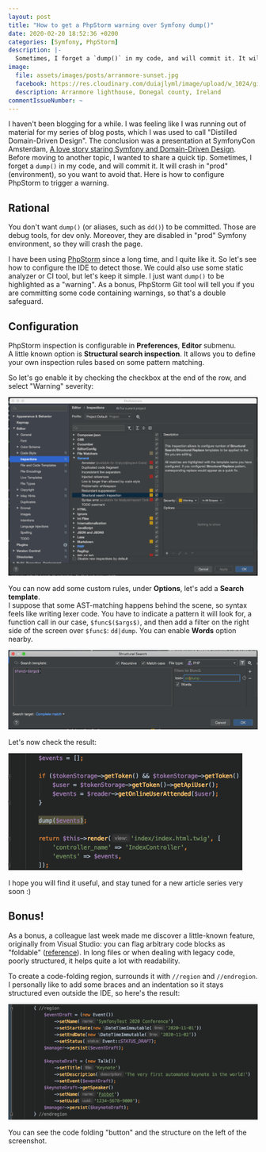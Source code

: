 ```yaml
---
layout: post
title: "How to get a PhpStorm warning over Symfony dump()"
date: 2020-02-20 18:52:36 +0200
categories: [Symfony, PhpStorm]
description: |-
  Sometimes, I forget a `dump()` in my code, and will commit it. It will crash in "prod" (environment), so you want to avoid that. Here is how to configure PhpStorm to trigger a warning.
image:
  file: assets/images/posts/arranmore-sunset.jpg
  facebook: https://res.cloudinary.com/duiajlyml/image/upload/w_1024/githubio/assets/images/posts/arranmore-sunset.jpg
  description: Arranmore lighthouse, Donegal county, Ireland
commentIssueNumber: ~
---
```


I haven't been blogging for a while. I was feeling like I was running out of material for my series of blog posts, which I was used to call "Distilled Domain-Driven Design". The conclusion was a presentation at SymfonyCon Amsterdam, [A love story staring Symfony and Domain-Driven Design](https://speakerdeck.com/romaricdrigon/a-love-story-starring-symfony-and-domain-driven-design).  
Before moving to another topic, I wanted to share a quick tip. Sometimes, I forget a `dump()` in my code, and will commit it. It will crash in "prod" (environment), so you want to avoid that. Here is how to configure PhpStorm to trigger a warning.

<!-- more -->

## Rational

You don't want `dump()` (or aliases, such as `dd()`) to be committed. Those are debug tools, for dev only. Moreover, they are disabled in "prod" Symfony environment, so they will crash the page.  

I have been using [PhpStorm](https://www.jetbrains.com/phpstorm/) since a long time, and I quite like it. So let's see how to configure the IDE to detect those. We could also use some static analyzer or CI tool, but let's keep it simple. I just want `dump()` to be highlighted as a "warning". As a bonus, PhpStorm Git tool will tell you if you are committing some code containing warnings, so that's a double safeguard.

## Configuration

PhpStorm inspection is configurable in **Preferences**, **Editor** submenu.  
A little known option is **Structural search inspection**. It allows you to define your own inspection rules based on some pattern matching.

So let's go enable it by checking the checkbox at the end of the row, and select "Warning" severity:

![Configuring PhpStorm Structural search inspection](/assets/images/content/phpstorm-inspection.png)

You can now add some custom rules, under **Options**, let's add a **Search template**.  
I suppose that some AST-matching happens behind the scene, so syntax feels like writing lexer code. You have to indicate a pattern it will look for, a function call in our case, `$func$($args$)`, and then add a filter on the right side of the screen over `$func$`: `dd|dump`. You can enable **Words** option nearby.

![Structural search inspection rule](/assets/images/content/phpstorm-search.png)

Let's now check the result:

![dump() is highlighted](/assets/images/content/phpstorm-result.png)

I hope you will find it useful, and stay tuned for a new article series very soon :)

## Bonus!

As a bonus, a colleague last week made me discover a little-known feature, originally from Visual Studio: you can flag arbitrary code blocks as "foldable" ([reference](https://blog.jetbrains.com/phpstorm/2012/03/new-in-4-0-custom-code-folding-regions/)). In long files or when dealing with legacy code, poorly structured, it helps quite a lot with readability.

To create a code-folding region, surrounds it with `//region` and `//endregion`. I personally like to add some braces and an indentation so it stays structured even outside the IDE, so here's the result:

![Using regions in PhpStorm](/assets/images/content/phpstorm-region.png)

You can see the code folding "button" and the structure on the left of the screenshot.

